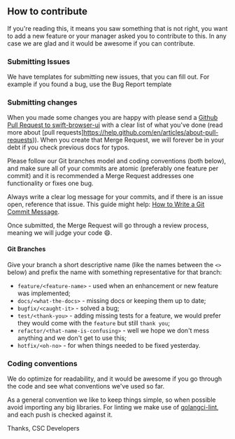 ## How to contribute

If you're reading this, it means you saw something that is not right, you want to add a new feature or your manager asked you to contribute to this. In any case we are glad and it would be awesome if you can contribute.

### Submitting Issues

We have templates for submitting new issues, that you can fill out. For example if you found a bug, use the Bug Report template

### Submitting changes

When you made some changes you are happy with please send a [Github Pull Request to swift-browser-ui](https://github.com/CSCfi/sda-filesystem/pull_requests/new/master) with a clear list of what you've done (read more about [pull requests]https://help.github.com/en/articles/about-pull-requests)). When you create that Merge Request, we will forever be in your debt if you check previous docs for typos.

Please follow our Git branches model and coding conventions (both below), and make sure all of your commits are atomic (preferably one feature per commit) and it is recommended a Merge Request addresses one functionality or fixes one bug.

Always write a clear log message for your commits, and if there is an issue open, reference that issue. This guide might help: [How to Write a Git Commit Message](https://chris.beams.io/posts/git-commit/).

Once submitted, the Merge Request will go through a review process, meaning we will judge your code :smile:.

#### Git Branches

Give your branch a short descriptive name (like the names between the `<>` below) and prefix the name with something representative for that branch:

   * `feature/<feature-name>` - used when an enhancement or new feature was implemented;
   * `docs/<what-the-docs>` - missing docs or keeping them up to date;
   * `bugfix/<caught-it>` - solved a bug;
   * `test/<thank-you>` - adding missing tests for a feature, we would prefer they would come with the `feature` but still `thank you`;
   * `refactor/<that-name-is-confusing>` - well we hope we don't mess anything and we don't get to use this;
   * `hotfix/<oh-no>` - for when things needed to be fixed yesterday.


### Coding conventions

We do optimize for readability, and it would be awesome if you go through the code and see what conventions we've used so far. 

As a general convention we like to keep things simple, so when possible avoid importing any big libraries.
For linting we make use of [golangci-lint](https://github.com/golangci/golangci-lint), and each push is checked against it.

Thanks,
CSC Developers
